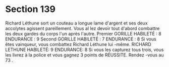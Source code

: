 # Section 139

Richard Léthune sort un couteau a longue lame d'argent et ses deux accolytes agissent
pareillement. Vous al lez devoir tout d'abord combattre les deux gardes du corps l'un après
l'autre.
Premier
GORILLE HABILETÉ : 8 ENDURANCE : 9
Second
GORILLE HABILETÉ : 7 ENDURANCE : 8
Si vous êtes vainqueur, vous combattez Richard Léthune lui -même.
RICHARD LETHUNE HABILETÉ: 9 ENDURANCE: 8
Si vous les capturez tous trois, vous les livrez à la police et vous gagnez 3 points de
RÉUSSITE. Rendez -vous au  73 .